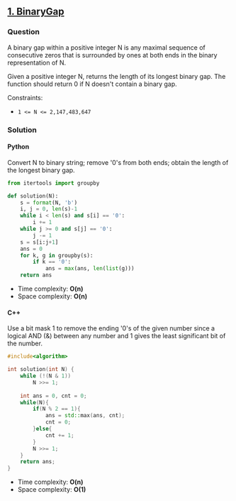 ## **[1. BinaryGap](https://app.codility.com/programmers/lessons/1-iterations/binary_gap/)**

### Question
A binary gap within a positive integer N is any maximal sequence of consecutive zeros that is surrounded by ones at both ends in the binary representation of N.

Given a positive integer N, returns the length of its longest binary gap. The function should return 0 if N doesn't contain a binary gap.

Constraints:
- `1 <= N <= 2,147,483,647`

### Solution


#### Python
Convert N to binary string; remove '0's from both ends; obtain the length of the longest binary gap.

```python
from itertools import groupby

def solution(N):
    s = format(N, 'b')
    i, j = 0, len(s)-1
    while i < len(s) and s[i] == '0':
        i += 1
    while j >= 0 and s[j] == '0':
        j -= 1
    s = s[i:j+1]
    ans = 0
    for k, g in groupby(s):
        if k == '0':
            ans = max(ans, len(list(g)))
    return ans
```

- Time complexity: **O(n)**
- Space complexity: **O(n)**

#### C++
Use a bit mask 1 to remove the ending '0's of the given number since a logical AND (&) between any number and 1 gives the least significant bit of the number.

```cpp
#include<algorithm>

int solution(int N) {
    while (!(N & 1))
        N >>= 1;
    
    int ans = 0, cnt = 0;
    while(N){
        if(N % 2 == 1){
            ans = std::max(ans, cnt);
            cnt = 0;
        }else{
            cnt += 1;
        }
        N >>= 1;
    }
    return ans;
}
```

- Time complexity: **O(n)**
- Space complexity: **O(1)**
